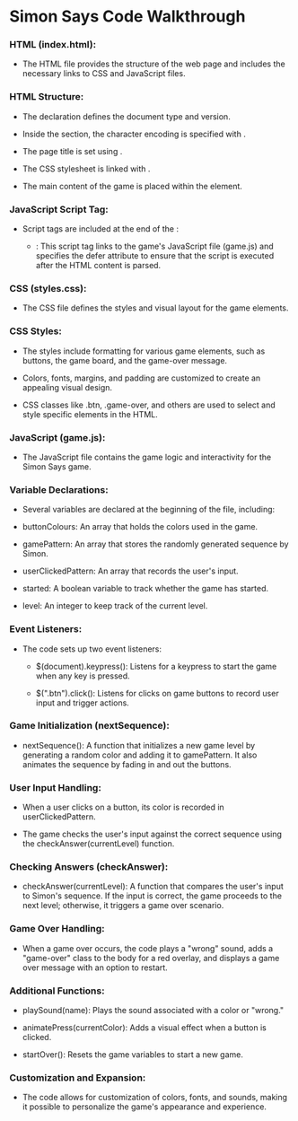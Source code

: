 # Simon Says Code Walkthrough

### HTML (index.html):

- The HTML file provides the structure of the web page and includes the necessary links to CSS and JavaScript files.

### HTML Structure:

- The <!DOCTYPE html> declaration defines the document type and version.

- Inside the <head> section, the character encoding is specified with <meta charset="UTF-8">.

- The page title is set using <title>Simon Says</title>.

- The CSS stylesheet is linked with <link rel="stylesheet" href="styles.css">.

- The main content of the game is placed within the <body> element.

### JavaScript Script Tag:

- Script tags are included at the end of the <body>:

  - <script src="game.js" defer></script>: This script tag links to the game's JavaScript file (game.js) and specifies the defer attribute to ensure that the script is executed after the HTML content is parsed.

### CSS (styles.css):

- The CSS file defines the styles and visual layout for the game elements.

### CSS Styles:

- The styles include formatting for various game elements, such as buttons, the game board, and the game-over message.

- Colors, fonts, margins, and padding are customized to create an appealing visual design.

- CSS classes like .btn, .game-over, and others are used to select and style specific elements in the HTML.

### JavaScript (game.js):

- The JavaScript file contains the game logic and interactivity for the Simon Says game.

### Variable Declarations:

- Several variables are declared at the beginning of the file, including:

- buttonColours: An array that holds the colors used in the game.

- gamePattern: An array that stores the randomly generated sequence by Simon.

- userClickedPattern: An array that records the user's input.

- started: A boolean variable to track whether the game has started.

- level: An integer to keep track of the current level.

### Event Listeners:

- The code sets up two event listeners:

  - $(document).keypress(): Listens for a keypress to start the game when any key is pressed.

  - $(".btn").click(): Listens for clicks on game buttons to record user input and trigger actions.

### Game Initialization (nextSequence):

- nextSequence(): A function that initializes a new game level by generating a random color and adding it to gamePattern. It also animates the sequence by fading in and out the buttons.

### User Input Handling:

- When a user clicks on a button, its color is recorded in userClickedPattern.

- The game checks the user's input against the correct sequence using the checkAnswer(currentLevel) function.

### Checking Answers (checkAnswer):

- checkAnswer(currentLevel): A function that compares the user's input to Simon's sequence. If the input is correct, the game proceeds to the next level; otherwise, it triggers a game over scenario.

### Game Over Handling:

- When a game over occurs, the code plays a "wrong" sound, adds a "game-over" class to the body for a red overlay, and displays a game over message with an option to restart.

### Additional Functions:

- playSound(name): Plays the sound associated with a color or "wrong."

- animatePress(currentColor): Adds a visual effect when a button is clicked.

- startOver(): Resets the game variables to start a new game.

### Customization and Expansion:

- The code allows for customization of colors, fonts, and sounds, making it possible to personalize the game's appearance and experience.
